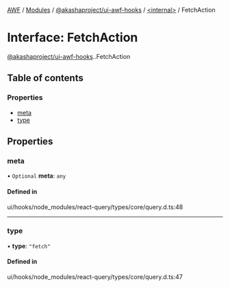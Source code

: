 [AWF](../README.md) / [Modules](../modules.md) / [@akashaproject/ui-awf-hooks](../modules/akashaproject_ui_awf_hooks.md) / [<internal\>](../modules/akashaproject_ui_awf_hooks._internal_.md) / FetchAction

# Interface: FetchAction

[@akashaproject/ui-awf-hooks](../modules/akashaproject_ui_awf_hooks.md).[<internal>](../modules/akashaproject_ui_awf_hooks._internal_.md).FetchAction

## Table of contents

### Properties

- [meta](akashaproject_ui_awf_hooks._internal_.FetchAction.md#meta)
- [type](akashaproject_ui_awf_hooks._internal_.FetchAction.md#type)

## Properties

### meta

• `Optional` **meta**: `any`

#### Defined in

ui/hooks/node_modules/react-query/types/core/query.d.ts:48

___

### type

• **type**: ``"fetch"``

#### Defined in

ui/hooks/node_modules/react-query/types/core/query.d.ts:47

